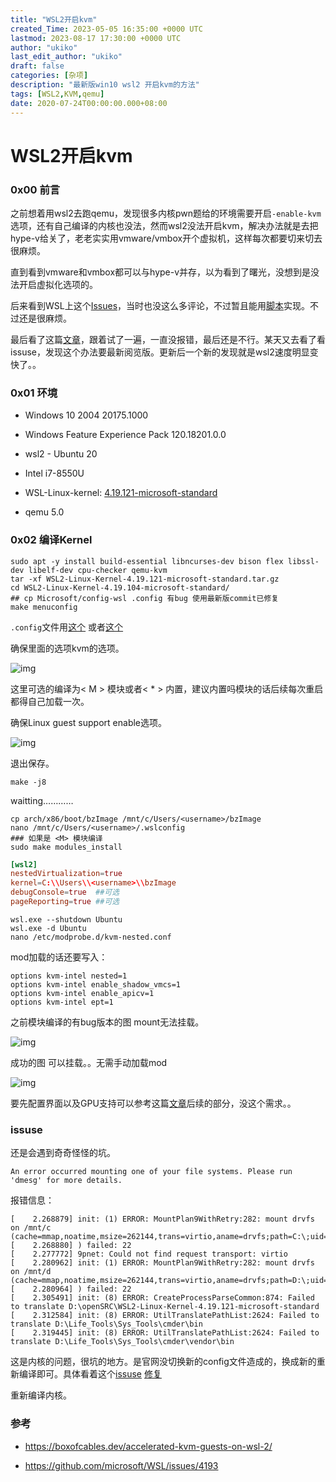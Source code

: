 ```yaml
---
title: "WSL2开启kvm"
created_Time: 2023-05-05 16:35:00 +0000 UTC
lastmod: 2023-08-17 17:30:00 +0000 UTC
author: "ukiko"
last_edit_author: "ukiko"
draft: false
categories: [杂项]
description: "最新版win10 wsl2 开启kvm的方法"
tags: [WSL2,KVM,qemu]
date: 2020-07-24T00:00:00.000+08:00
---
```


# WSL2开启kvm

### 0x00 前言

之前想着用wsl2去跑qemu，发现很多内核pwn题给的环境需要开启`-enable-kvm`选项，还有自己编译的内核也没法，然而wsl2没法开启kvm，解决办法就是去把hype-v给关了，老老实实用vmware/vmbox开个虚拟机，这样每次都要切来切去很麻烦。

直到看到vmware和vmbox都可以与hype-v并存，以为看到了曙光，没想到是没法开启虚拟化选项的。

后来看到WSL上这个[Issues](https://github.com/microsoft/WSL/issues/4193)，当时也没这么多评论，不过暂且能用[脚本](https://gist.github.com/offlinehacker/b1d96515f87a47bd0b0bea574eab5583)实现。不过还是很麻烦。

最后看了这篇[文章](https://boxofcables.dev/accelerated-kvm-guests-on-wsl-2/)，跟着试了一遍，一直没报错，最后还是不行。某天又去看了看issuse，发现这个办法要最新阅览版。更新后一个新的发现就是wsl2速度明显变快了。。

### 0x01 环境

- Windows 10 2004 20175.1000

- Windows Feature Experience Pack 120.18201.0.0

- wsl2 - Ubuntu 20

- Intel i7-8550U

- WSL-Linux-kernel: [4.19.121-microsoft-standard](https://github.com/microsoft/WSL2-Linux-Kernel/releases/tag/4.19.121-microsoft-standard)

- qemu 5.0

### 0x02 编译Kernel

```shell
sudo apt -y install build-essential libncurses-dev bison flex libssl-dev libelf-dev cpu-checker qemu-kvm
tar -xf WSL2-Linux-Kernel-4.19.121-microsoft-standard.tar.gz
cd WSL2-Linux-Kernel-4.19.104-microsoft-standard/
## cp Microsoft/config-wsl .config 有bug 使用最新版commit已修复
make menuconfig
```

`.config`文件用[这个](https://github.com/microsoft/WSL/files/4830946/config.txt) 或者[这个](https://github.com/microhobby/WSL2-Linux-Kernel/blob/5e3fa9a98ea1ac05b397e0acd5bf08ce0e60bd3e/Microsoft/config-wsl)

确保里面的选项kvm的选项。

![img](https://my-md-1253484710.file.myqcloud.com/20200724222001.png)

这里可选的编译为< M > 模块或者< * > 内置，建议内置吗模块的话后续每次重启都得自己加载一次。

确保Linux guest support enable选项。

![img](https://my-md-1253484710.file.myqcloud.com/20200724221933.png)

退出保存。

```shell
make -j8
```

waitting…………

```shell
cp arch/x86/boot/bzImage /mnt/c/Users/<username>/bzImage
nano /mnt/c/Users/<username>/.wslconfig
### 如果是 <M> 模块编译
sudo make modules_install
```

```toml
[wsl2]
nestedVirtualization=true
kernel=C:\\Users\\<username>\\bzImage
debugConsole=true  ##可选
pageReporting=true ##可选
```

```plain text
wsl.exe --shutdown Ubuntu
wsl.exe -d Ubuntu
nano /etc/modprobe.d/kvm-nested.conf
```

mod加载的话还要写入：

```shell
options kvm-intel nested=1
options kvm-intel enable_shadow_vmcs=1
options kvm-intel enable_apicv=1
options kvm-intel ept=1
```

之前模块编译的有bug版本的图 mount无法挂载。

![img](https://my-md-1253484710.file.myqcloud.com/20200724214713.png)

成功的图 可以挂载。。无需手动加载mod

![img](https://my-md-1253484710.file.myqcloud.com/20200724223913.png)

要先配置界面以及GPU支持可以参考这篇[文章](https://boxofcables.dev/accelerated-kvm-guests-on-wsl-2/)后续的部分，没这个需求。。

### issuse

还是会遇到奇奇怪怪的坑。

`An error occurred mounting one of your file systems. Please run 'dmesg' for more details.`

报错信息：

```shell
[    2.268879] init: (1) ERROR: MountPlan9WithRetry:282: mount drvfs on /mnt/c (cache=mmap,noatime,msize=262144,trans=virtio,aname=drvfs;path=C:\;uid=0;gid=0;symlinkroot=/mnt/
[    2.268880] ) failed: 22
[    2.277772] 9pnet: Could not find request transport: virtio
[    2.280962] init: (1) ERROR: MountPlan9WithRetry:282: mount drvfs on /mnt/d (cache=mmap,noatime,msize=262144,trans=virtio,aname=drvfs;path=D:\;uid=0;gid=0;symlinkroot=/mnt/
[    2.280964] ) failed: 22
[    2.305491] init: (8) ERROR: CreateProcessParseCommon:874: Failed to translate D:\openSRC\WSL2-Linux-Kernel-4.19.121-microsoft-standard
[    2.312584] init: (8) ERROR: UtilTranslatePathList:2624: Failed to translate D:\Life_Tools\Sys_Tools\cmder\bin
[    2.319445] init: (8) ERROR: UtilTranslatePathList:2624: Failed to translate D:\Life_Tools\Sys_Tools\cmder\vendor\bin
```

这是内核的问题，很坑的地方。是官网没切换新的config文件造成的，换成新的重新编译即可。具体看着这个[issuse](https://github.com/microsoft/WSL/issues/5481) [修复](https://github.com/microsoft/WSL2-Linux-Kernel/pull/146/commits/5e3fa9a98ea1ac05b397e0acd5bf08ce0e60bd3e)

重新编译内核。

### 参考

- https://boxofcables.dev/accelerated-kvm-guests-on-wsl-2/

- https://github.com/microsoft/WSL/issues/4193


